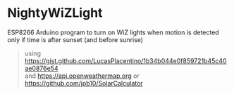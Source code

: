# NightyWiZLight
ESP8266 Arduino program to turn on WiZ lights when motion is detected only if time is after sunset (and before sunrise)

> using https://gist.github.com/LucasPlacentino/1b34b044e0f859721b45c40ae0876e54  
> and https://api.openweathermap.org or https://github.com/jpb10/SolarCalculator
